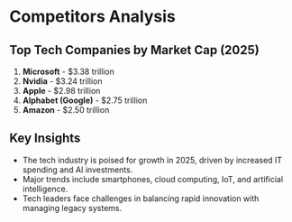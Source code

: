 # Competitors Analysis

## Top Tech Companies by Market Cap (2025)
1. **Microsoft** - $3.38 trillion
2. **Nvidia** - $3.24 trillion
3. **Apple** - $2.98 trillion
4. **Alphabet (Google)** - $2.75 trillion
5. **Amazon** - $2.50 trillion

## Key Insights
- The tech industry is poised for growth in 2025, driven by increased IT spending and AI investments.
- Major trends include smartphones, cloud computing, IoT, and artificial intelligence.
- Tech leaders face challenges in balancing rapid innovation with managing legacy systems.
